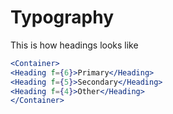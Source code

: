 # Typography

This is how headings looks like

```.jsx
<Container>
<Heading f={6}>Primary</Heading>
<Heading f={5}>Secondary</Heading>
<Heading f={4}>Other</Heading>
</Container>
```
